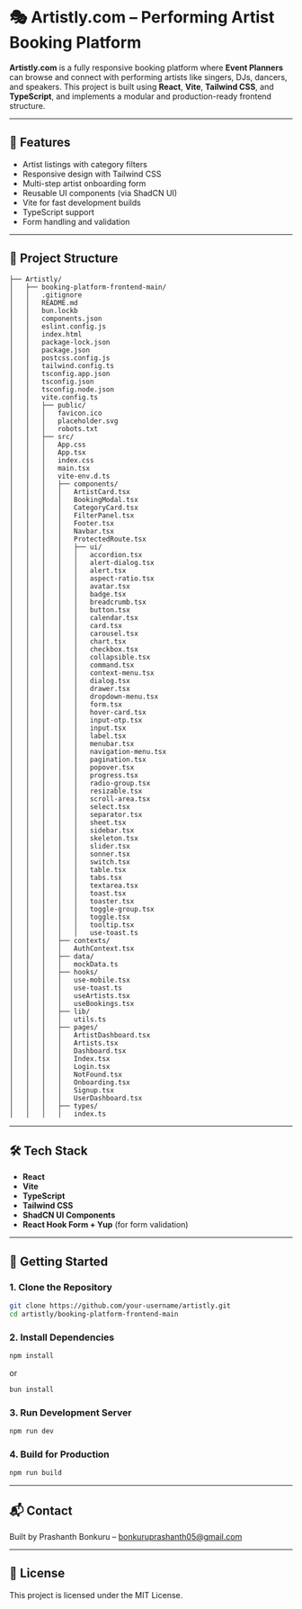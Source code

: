 
# 🎭 Artistly.com – Performing Artist Booking Platform

**Artistly.com** is a fully responsive booking platform where **Event Planners** can browse and connect with performing artists like singers, DJs, dancers, and speakers. This project is built using **React**, **Vite**, **Tailwind CSS**, and **TypeScript**, and implements a modular and production-ready frontend structure.

---

## 🚀 Features

- Artist listings with category filters
- Responsive design with Tailwind CSS
- Multi-step artist onboarding form
- Reusable UI components (via ShadCN UI)
- Vite for fast development builds
- TypeScript support
- Form handling and validation

---

## 📁 Project Structure

```
├── Artistly/
│   ├── booking-platform-frontend-main/
│   │   .gitignore
│   │   README.md
│   │   bun.lockb
│   │   components.json
│   │   eslint.config.js
│   │   index.html
│   │   package-lock.json
│   │   package.json
│   │   postcss.config.js
│   │   tailwind.config.ts
│   │   tsconfig.app.json
│   │   tsconfig.json
│   │   tsconfig.node.json
│   │   vite.config.ts
│   │   ├── public/
│   │   │   favicon.ico
│   │   │   placeholder.svg
│   │   │   robots.txt
│   │   ├── src/
│   │   │   App.css
│   │   │   App.tsx
│   │   │   index.css
│   │   │   main.tsx
│   │   │   vite-env.d.ts
│   │   │   ├── components/
│   │   │   │   ArtistCard.tsx
│   │   │   │   BookingModal.tsx
│   │   │   │   CategoryCard.tsx
│   │   │   │   FilterPanel.tsx
│   │   │   │   Footer.tsx
│   │   │   │   Navbar.tsx
│   │   │   │   ProtectedRoute.tsx
│   │   │   │   ├── ui/
│   │   │   │   │   accordion.tsx
│   │   │   │   │   alert-dialog.tsx
│   │   │   │   │   alert.tsx
│   │   │   │   │   aspect-ratio.tsx
│   │   │   │   │   avatar.tsx
│   │   │   │   │   badge.tsx
│   │   │   │   │   breadcrumb.tsx
│   │   │   │   │   button.tsx
│   │   │   │   │   calendar.tsx
│   │   │   │   │   card.tsx
│   │   │   │   │   carousel.tsx
│   │   │   │   │   chart.tsx
│   │   │   │   │   checkbox.tsx
│   │   │   │   │   collapsible.tsx
│   │   │   │   │   command.tsx
│   │   │   │   │   context-menu.tsx
│   │   │   │   │   dialog.tsx
│   │   │   │   │   drawer.tsx
│   │   │   │   │   dropdown-menu.tsx
│   │   │   │   │   form.tsx
│   │   │   │   │   hover-card.tsx
│   │   │   │   │   input-otp.tsx
│   │   │   │   │   input.tsx
│   │   │   │   │   label.tsx
│   │   │   │   │   menubar.tsx
│   │   │   │   │   navigation-menu.tsx
│   │   │   │   │   pagination.tsx
│   │   │   │   │   popover.tsx
│   │   │   │   │   progress.tsx
│   │   │   │   │   radio-group.tsx
│   │   │   │   │   resizable.tsx
│   │   │   │   │   scroll-area.tsx
│   │   │   │   │   select.tsx
│   │   │   │   │   separator.tsx
│   │   │   │   │   sheet.tsx
│   │   │   │   │   sidebar.tsx
│   │   │   │   │   skeleton.tsx
│   │   │   │   │   slider.tsx
│   │   │   │   │   sonner.tsx
│   │   │   │   │   switch.tsx
│   │   │   │   │   table.tsx
│   │   │   │   │   tabs.tsx
│   │   │   │   │   textarea.tsx
│   │   │   │   │   toast.tsx
│   │   │   │   │   toaster.tsx
│   │   │   │   │   toggle-group.tsx
│   │   │   │   │   toggle.tsx
│   │   │   │   │   tooltip.tsx
│   │   │   │   │   use-toast.ts
│   │   │   ├── contexts/
│   │   │   │   AuthContext.tsx
│   │   │   ├── data/
│   │   │   │   mockData.ts
│   │   │   ├── hooks/
│   │   │   │   use-mobile.tsx
│   │   │   │   use-toast.ts
│   │   │   │   useArtists.tsx
│   │   │   │   useBookings.tsx
│   │   │   ├── lib/
│   │   │   │   utils.ts
│   │   │   ├── pages/
│   │   │   │   ArtistDashboard.tsx
│   │   │   │   Artists.tsx
│   │   │   │   Dashboard.tsx
│   │   │   │   Index.tsx
│   │   │   │   Login.tsx
│   │   │   │   NotFound.tsx
│   │   │   │   Onboarding.tsx
│   │   │   │   Signup.tsx
│   │   │   │   UserDashboard.tsx
│   │   │   ├── types/
│   │   │   │   index.ts
```

---

## 🛠️ Tech Stack

- **React**
- **Vite**
- **TypeScript**
- **Tailwind CSS**
- **ShadCN UI Components**
- **React Hook Form + Yup** (for form validation)

---

## 🧪 Getting Started

### 1. Clone the Repository

```bash
git clone https://github.com/your-username/artistly.git
cd artistly/booking-platform-frontend-main
```

### 2. Install Dependencies

```bash
npm install
```

or

```bash
bun install
```

### 3. Run Development Server

```bash
npm run dev
```

### 4. Build for Production

```bash
npm run build
```

---

## 📬 Contact

Built by Prashanth Bonkuru – bonkuruprashanth05@gmail.com

---

## 📄 License

This project is licensed under the MIT License.
